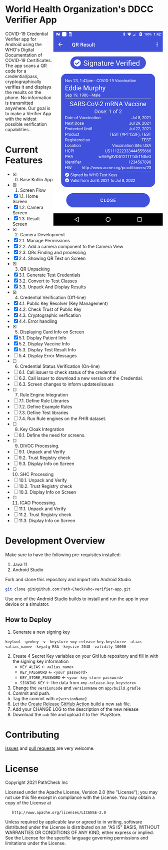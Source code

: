 # World Health Organization's DDCC Verifier App

<img align="right" src="./docs/screenshots/3.Results.png" data-canonical-src="./docs/screenshots/3.Results.png" width="350px"/>

COVID-19 Credential Verifier app for Android using the WHO's Digital Documentation of COVID-19 Certificates. The app scans a QR code for a credential/pass, cryptographically verifies it and displays the results on the phone. No information is transmitted anywhere. Our goal is to make a Verifier App with the widest possible verification capabilities.

# Current Features

- [x] 0. Base Kotlin App
- [x] 1. Screen Flow
- [x] 1.1. Home Screen
- [x] 1.2. Camera Screen
- [x] 1.3. Result Screen
- [x] 2. Camera Development
- [x] 2.1. Manage Permissions
- [x] 2.2. Add a camera component to the Camera View
- [x] 2.3. QRs Finding and processing
- [x] 2.4. Showing QR Text on Screen
- [x] 3. QR Unpacking
- [x] 3.1. Generate Test Credentials
- [x] 3.2. Convert to Test Classes
- [x] 3.3. Unpack And Display Results
- [x] 4. Credential Verification (Off-line)
- [x] 4.1. Public Key Resolver (Key Management)
- [x] 4.2. Check Trust of Public Key
- [x] 4.3. Cryptographic verfication
- [x] 4.4. Error handling
- [x] 5. Displaying Card Info on Screen
- [x] 5.1. Display Patient Info
- [x] 5.2. Display Vaccine Info
- [x] 5.3. Display Test Result Info
- [ ] 5.4. Display Error Messages
- [ ] 6. Credential Status Verification (On-line)
- [ ] 6.1. Call issuer to check status of the credential
- [ ] 6.2. Call issuer to download a new version of the Credential.
- [ ] 6.3. Screen changes to inform updates/issues
- [ ] 7. Rule Engine Integration
- [ ] 7.1. Define Rule Libraries
- [ ] 7.2. Define Example Rules
- [ ] 7.3. Define Test libraries
- [ ] 7.4. Run Rule engines on the FHIR dataset.
- [ ] 8. Key Cloak Integration
- [ ] 8.1. Define the need for screens.
- [ ] 9. DIVOC Processing.
- [ ] 9.1. Unpack and Verify
- [ ] 9.2. Trust Registry check
- [ ] 9.3. Display Info on Screen
- [ ] 10. SHC Processing
- [ ] 10.1. Unpack and Verify
- [ ] 10.2. Trust Registry check
- [ ] 10.3. Display Info on Screen
- [ ] 11. ICAO Processing.
- [ ] 11.1. Unpack and Verify
- [ ] 11.2. Trust Registry check
- [ ] 11.3. Display Info on Screen

# Development Overview

Make sure to have the following pre-requisites installed:
1. Java 11
2. Android Studio

Fork and clone this repository and import into Android Studio
```bash
git clone git@github.com:Path-Check/who-verifier-app.git
```

Use one of the Android Studio builds to install and run the app in your device or a simulator.

## How to Deploy

1. Generate a new signing key 
```
keytool -genkey -v -keystore <my-release-key.keystore> -alias <alias_name> -keyalg RSA -keysize 2048 -validity 10000
```
2. Create 4 Secret Key variables on your GitHub repository and fill in with the signing key information
   - `KEY_ALIAS` <- `<alias_name>`
   - `KEY_PASSWORD` <- `<your password>`
   - `KEY_STORE_PASSWORD` <- `<your key store password>`
   - `SIGNING_KEY` <- the data from `<my-release-key.keystore>`
3. Change the `versionCode` and `versionName` on `app/build.gradle`
4. Commit and push. 
5. Tag the commit with `v{versionName}`
6. Let the [Create Release GitHub Action](https://github.com/Path-Check/who-verifier-app/actions/workflows/create-release.yml) build a new `aab` file. 
7. Add your CHANGE LOG to the description of the new release
8. Download the `aab` file and upload it to the` PlayStore. 

# Contributing

[Issues](https://github.com/Path-Check/who-verifier-app/issues) and [pull requests](https://github.com/Path-Check/who-verifier-app/pulls) are very welcome.

# License

Copyright 2021 PathCheck Inc

Licensed under the Apache License, Version 2.0 (the "License");
you may not use this file except in compliance with the License.
You may obtain a copy of the License at

       http://www.apache.org/licenses/LICENSE-2.0

Unless required by applicable law or agreed to in writing, software
distributed under the License is distributed on an "AS IS" BASIS,
WITHOUT WARRANTIES OR CONDITIONS OF ANY KIND, either express or implied.
See the License for the specific language governing permissions and
limitations under the License.

